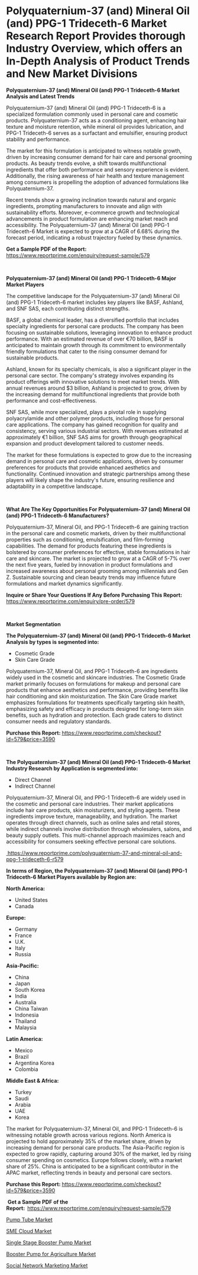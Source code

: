 <p><h1>Polyquaternium-37 (and) Mineral Oil (and) PPG-1 Trideceth-6 Market Research Report Provides thorough Industry Overview, which offers an In-Depth Analysis of Product Trends and New Market Divisions</h1></p><p><strong>Polyquaternium-37 (and) Mineral Oil (and) PPG-1 Trideceth-6 Market Analysis and Latest Trends</strong></p>
<p><p>Polyquaternium-37 (and) Mineral Oil (and) PPG-1 Trideceth-6 is a specialized formulation commonly used in personal care and cosmetic products. Polyquaternium-37 acts as a conditioning agent, enhancing hair texture and moisture retention, while mineral oil provides lubrication, and PPG-1 Trideceth-6 serves as a surfactant and emulsifier, ensuring product stability and performance.</p><p>The market for this formulation is anticipated to witness notable growth, driven by increasing consumer demand for hair care and personal grooming products. As beauty trends evolve, a shift towards multifunctional ingredients that offer both performance and sensory experience is evident. Additionally, the rising awareness of hair health and texture management among consumers is propelling the adoption of advanced formulations like Polyquaternium-37.</p><p>Recent trends show a growing inclination towards natural and organic ingredients, prompting manufacturers to innovate and align with sustainability efforts. Moreover, e-commerce growth and technological advancements in product formulation are enhancing market reach and accessibility. The Polyquaternium-37 (and) Mineral Oil (and) PPG-1 Trideceth-6 Market is expected to grow at a CAGR of 6.68% during the forecast period, indicating a robust trajectory fueled by these dynamics.</p></p>
<p><strong>Get a Sample PDF of the Report:&nbsp;</strong> <a href="https://www.reportprime.com/enquiry/request-sample/579">https://www.reportprime.com/enquiry/request-sample/579</a></p>
<p>&nbsp;</p>
<p><strong>Polyquaternium-37 (and) Mineral Oil (and) PPG-1 Trideceth-6 Major Market Players</strong></p>
<p><p>The competitive landscape for the Polyquaternium-37 (and) Mineral Oil (and) PPG-1 Trideceth-6 market includes key players like BASF, Ashland, and SNF SAS, each contributing distinct strengths.</p><p>BASF, a global chemical leader, has a diversified portfolio that includes specialty ingredients for personal care products. The company has been focusing on sustainable solutions, leveraging innovation to enhance product performance. With an estimated revenue of over €70 billion, BASF is anticipated to maintain growth through its commitment to environmentally friendly formulations that cater to the rising consumer demand for sustainable products.</p><p>Ashland, known for its specialty chemicals, is also a significant player in the personal care sector. The company's strategy involves expanding its product offerings with innovative solutions to meet market trends. With annual revenues around $3 billion, Ashland is projected to grow, driven by the increasing demand for multifunctional ingredients that provide both performance and cost-effectiveness.</p><p>SNF SAS, while more specialized, plays a pivotal role in supplying polyacrylamide and other polymer products, including those for personal care applications. The company has gained recognition for quality and consistency, serving various industrial sectors. With revenues estimated at approximately €1 billion, SNF SAS aims for growth through geographical expansion and product development tailored to customer needs.</p><p>The market for these formulations is expected to grow due to the increasing demand in personal care and cosmetic applications, driven by consumer preferences for products that provide enhanced aesthetics and functionality. Continued innovation and strategic partnerships among these players will likely shape the industry's future, ensuring resilience and adaptability in a competitive landscape.</p></p>
<p>&nbsp;</p>
<p><strong>What Are The Key Opportunities For Polyquaternium-37 (and) Mineral Oil (and) PPG-1 Trideceth-6 Manufacturers?</strong></p>
<p><p>Polyquaternium-37, Mineral Oil, and PPG-1 Trideceth-6 are gaining traction in the personal care and cosmetic markets, driven by their multifunctional properties such as conditioning, emulsification, and film-forming capabilities. The demand for products featuring these ingredients is bolstered by consumer preferences for effective, stable formulations in hair care and skincare. The market is projected to grow at a CAGR of 5-7% over the next five years, fueled by innovation in product formulations and increased awareness about personal grooming among millennials and Gen Z. Sustainable sourcing and clean beauty trends may influence future formulations and market dynamics significantly.</p></p>
<p><strong>Inquire or Share Your Questions If Any Before Purchasing This Report:</strong> <a href="https://www.reportprime.com/enquiry/pre-order/579">https://www.reportprime.com/enquiry/pre-order/579</a></p>
<p>&nbsp;</p>
<p><strong>Market Segmentation</strong></p>
<p><strong>The Polyquaternium-37 (and) Mineral Oil (and) PPG-1 Trideceth-6 Market Analysis by types is segmented into:</strong></p>
<p><ul><li>Cosmetic Grade</li><li>Skin Care Grade</li></ul></p>
<p><p>Polyquaternium-37, Mineral Oil, and PPG-1 Trideceth-6 are ingredients widely used in the cosmetic and skincare industries. The Cosmetic Grade market primarily focuses on formulations for makeup and personal care products that enhance aesthetics and performance, providing benefits like hair conditioning and skin moisturization. The Skin Care Grade market emphasizes formulations for treatments specifically targeting skin health, emphasizing safety and efficacy in products designed for long-term skin benefits, such as hydration and protection. Each grade caters to distinct consumer needs and regulatory standards.</p></p>
<p><strong>Purchase this Report:&nbsp;</strong><a href="https://www.reportprime.com/checkout?id=579&price=3590">https://www.reportprime.com/checkout?id=579&price=3590</a></p>
<p>&nbsp;</p>
<p><strong>The Polyquaternium-37 (and) Mineral Oil (and) PPG-1 Trideceth-6 Market Industry Research by Application is segmented into:</strong></p>
<p><ul><li>Direct Channel</li><li>Indirect Channel</li></ul></p>
<p><p>Polyquaternium-37, Mineral Oil, and PPG-1 Trideceth-6 are widely used in the cosmetic and personal care industries. Their market applications include hair care products, skin moisturizers, and styling agents. These ingredients improve texture, manageability, and hydration. The market operates through direct channels, such as online sales and retail stores, while indirect channels involve distribution through wholesalers, salons, and beauty supply outlets. This multi-channel approach maximizes reach and accessibility for consumers seeking effective personal care solutions.</p></p>
<p><a href="https://www.reportprime.com/polyquaternium-37-and-mineral-oil-and-ppg-1-trideceth-6-r579">&nbsp;https://www.reportprime.com/polyquaternium-37-and-mineral-oil-and-ppg-1-trideceth-6-r579</a></p>
<p><strong>In terms of Region, the Polyquaternium-37 (and) Mineral Oil (and) PPG-1 Trideceth-6 Market Players available by Region are:</strong></p>
<p>
    <p> <strong> North America: </strong>
        <ul>
            <li>United States</li>
            <li>Canada</li>
        </ul>
        </p> 
    <p> <strong> Europe: </strong>
        <ul>
            <li>Germany</li>
            <li>France</li>
            <li>U.K.</li>
            <li>Italy</li>
            <li>Russia</li>
        </ul>
        </p> 
    <p> <strong> Asia-Pacific: </strong>
        <ul>
            <li>China</li>
            <li>Japan</li>
            <li>South Korea</li>
            <li>India</li>
            <li>Australia</li>
            <li>China Taiwan</li>
            <li>Indonesia</li>
            <li>Thailand</li>
            <li>Malaysia</li>
        </ul>
        </p> 
    <p> <strong> Latin America: </strong>
        <ul>
            <li>Mexico</li>
            <li>Brazil</li>
            <li>Argentina Korea</li>
            <li>Colombia</li>
        </ul>
        </p> 
    <p> <strong> Middle East & Africa: </strong>
        <ul>
            <li>Turkey</li>
            <li>Saudi</li>
            <li>Arabia</li>
            <li>UAE</li>
            <li>Korea</li>
        </ul>
    </p>
    </p>
<p><p>The market for Polyquaternium-37, Mineral Oil, and PPG-1 Trideceth-6 is witnessing notable growth across various regions. North America is projected to hold approximately 35% of the market share, driven by increasing demand for personal care products. The Asia-Pacific region is expected to grow rapidly, capturing around 30% of the market, led by rising consumer spending on cosmetics. Europe follows closely, with a market share of 25%. China is anticipated to be a significant contributor in the APAC market, reflecting trends in beauty and personal care sectors.</p></p>
<p><strong>Purchase this Report: </strong><a href="https://www.reportprime.com/checkout?id=579&price=3590">https://www.reportprime.com/checkout?id=579&price=3590</a></p>
<p>&nbsp;<strong>Get a Sample PDF of the Report:&nbsp;&nbsp;</strong><a href="https://www.reportprime.com/enquiry/request-sample/579">https://www.reportprime.com/enquiry/request-sample/579</a></p>
<p><strong></strong></p>
<p><p><a href="https://www.linkedin.com/pulse/global-pump-tube-market-size-trends-analysis-regional-outlook-vkxzf?trackingId=wpTNtICJTf6dFy2e4g9tYA%3D%3D">Pump Tube Market</a></p><p><a href="https://medium.com/@paulalkim0612024/sme-cloud-market-investigation-industry-evolution-and-forecast-till-2031-2f267eeb3c0d">SME Cloud Market</a></p><p><a href="https://issuu.com/reportprime-2/docs/single-stage-booster-pump-market-si_446a800f3ae263">Single Stage Booster Pump Market</a></p><p><a href="https://issuu.com/reportprime-2/docs/booster-pump-for-agriculture-market_75eb9b6861e5e8">Booster Pump for Agriculture Market</a></p><p><a href="https://medium.com/@paulalkim0612024/future-ready-strategic-insights-into-the-global-social-network-marketing-market-2024-2031-d7520d086d50">Social Network Marketing Market</a></p></p>